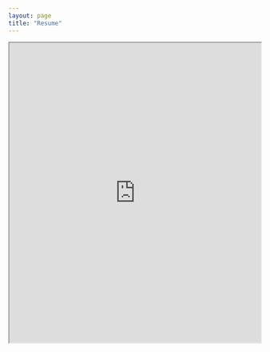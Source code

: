 ```yaml
---
layout: page
title: "Resume"
---
```


<iframe src="https://drive.google.com/file/d/1K3oGx43qU_f8gmaUgrsQrO_ztvH8i6BF/preview" width="100%" height="600"></iframe>
